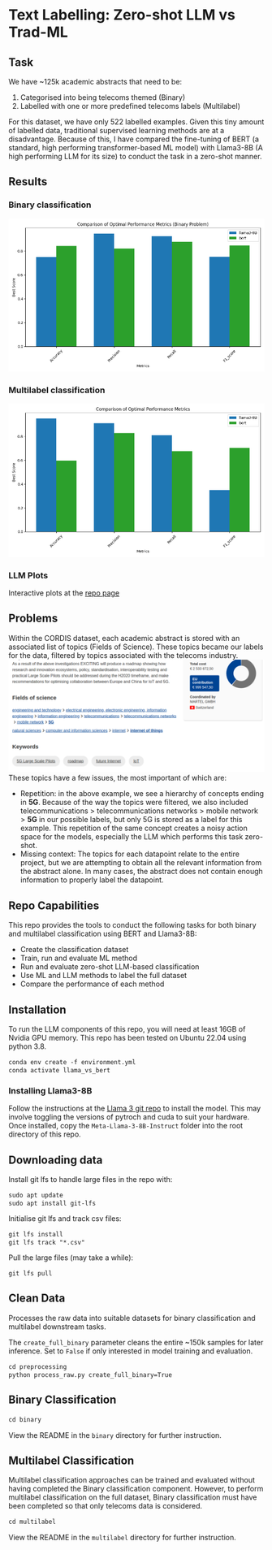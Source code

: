 # Text Labelling: Zero-shot LLM vs Trad-ML

## Task

We have \~125k academic abstracts that need to be:




1. Categorised into being telecoms themed (Binary)
2. Labelled with one or more predefined telecoms labels (Multilabel)


For this dataset, we have only 522 labelled examples. Given this tiny amount of labelled data, traditional supervised learning methods are at a disadvantage. Because of this, I have compared the fine-tuning of BERT (a standard, high performing transformer-based ML model) with Llama3-8B (A high performing LLM for its size) to conduct the task in a zero-shot manner.


## Results

### Binary classification

 ![](binary/results/comparison/binary_performance_comparison.png)



### Multilabel classification

 ![](multilabel/results/comparison/performance_comparison.png)

### LLM Plots

Interactive plots at the [repo page](https://hpfield.github.io/llama3-8B_vs_BERT__binary_and_multilabel_classification/)

## Problems
Within the CORDIS dataset, each academic abstract is stored with an associated list of topics (Fields of Science). These topics became our labels for the data, filtered by topics associated with the telecoms industry. 
![](images/cordis-topics.png)
These topics have a few issues, the most important of which are:
- Repetition: in the above example, we see a hierarchy of concepts ending in **5G**. Because of the way the topics were filtered, we also included telecommunications > telecommunications networks > mobile network  > **5G** in our possible labels, but only 5G is stored as a label for this example. This repetition of the same concept creates a noisy action space for the models, especially the LLM which performs this task zero-shot.
- Missing context: The topics for each datapoint relate to the entire project, but we are attempting to obtain all the relevant information from the abstract alone. In many cases, the abstract does not contain enough information to properly label the datapoint.

## Repo Capabilities

This repo provides the tools to conduct the following tasks for both binary and multilabel classification using BERT and Llama3-8B:

* Create the classification dataset
* Train, run and evaluate ML method
* Run and evaluate zero-shot LLM-based classification
* Use ML and LLM methods to label the full dataset
* Compare the performance of each method

## Installation

To run the LLM components of this repo, you will need at least 16GB of Nvidia GPU memory. This repo has been tested on Ubuntu 22.04 using python 3.8.


```
conda env create -f environment.yml
conda activate llama_vs_bert
```


### Installing Llama3-8B

Follow the instructions at the [Llama 3 git repo](https://github.com/meta-llama/llama3) to install the model. This may involve toggling the versions of pytroch and cuda to suit your hardware. Once installed, copy the `Meta-Llama-3-8B-Instruct` folder into the root directory of this repo.

## Downloading data

Install git lfs to handle large files in the repo with:
```
sudo apt update
sudo apt install git-lfs
```

Initialise git lfs and track csv files:
```
git lfs install
git lfs track "*.csv"
```

Pull the large files (may take a while):
```
git lfs pull
```


## Clean Data

Processes the raw data into suitable datasets for binary classification and multilabel downstream tasks.

The `create_full_binary` parameter cleans the entire \~150k samples for later inference. Set to `False` if only interested in model training and evaluation.


```
cd preprocessing
python process_raw.py create_full_binary=True
```


## Binary Classification


```javascript
cd binary
```


View the README in the `binary` directory for further instruction.


## Multilabel Classification

Multilabel classification approaches can be trained and evaluated without having completed the Binary classification component. However, to perform multilabel classification on the full dataset, Binary classification must have been completed so that only telecoms data is considered.


```javascript
cd multilabel
```

View the README in the `multilabel` directory for further instruction.
